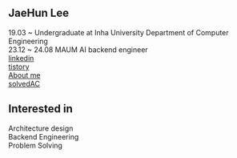 ## JaeHun Lee 
19.03 ~ Undergraduate at Inha University Department of Computer Engineering<br>
23.12 ~ 24.08 MAUM AI backend engineer<br>
[linkedin](https://www.linkedin.com/in/%EC%9E%AC%ED%9B%88-%EC%9D%B4-9371622b2/)   
[tistory](https://dkanrjtehahffk.tistory.com/)   
[About me](https://dlwogns.github.io/)   
[solvedAC](https://solved.ac/profile/qwww7778)   


## Interested in
Architecture design<br>
Backend Engineering<br>
Problem Solving 
